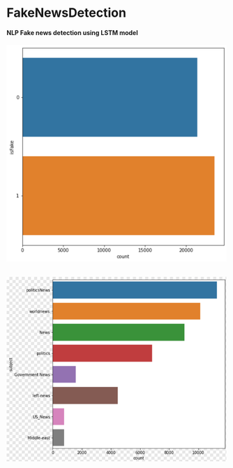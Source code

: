 # FakeNewsDetection
#### NLP Fake news detection using LSTM model
###### ![Image 1](./Images/Fake.png)
###### ![Image 2](./Images/Subjects.png)
